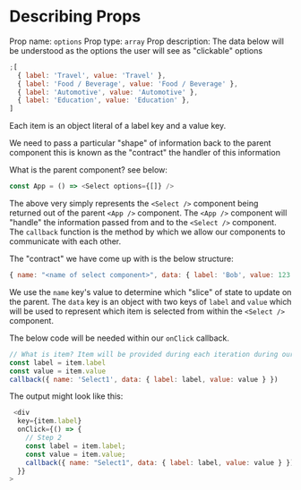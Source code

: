 # Describing Props

Prop name: `options`
Prop type: `array`
Prop description: The data below will be understood as the options the user will see as "clickable" options

```js
;[
  { label: 'Travel', value: 'Travel' },
  { label: 'Food / Beverage', value: 'Food / Beverage' },
  { label: 'Automotive', value: 'Automotive' },
  { label: 'Education', value: 'Education' },
]
```

Each item is an object literal of a label key and a value key.

We need to pass a particular "shape" of information back to the parent component this is known as the "contract" the handler of this information

What is the parent component? see below:

```js
const App = () => <Select options={[]} />
```

The above very simply represents the `<Select />` component being returned out of the parent `<App />` component. The `<App />` component will "handle" the information passed from and to the `<Select />` component. The `callback` function is the method by which we allow our components to communicate with each other.

The "contract" we have come up with is the below structure:

```js
{ name: "<name of select component>", data: { label: 'Bob', value: 123 } }
```

We use the `name` key's value to determine which "slice" of state to update on the parent. The `data` key is an object with two keys of `label` and `value` which will be used to represent which item is selected from within the `<Select />` component.

The below code will be needed within our `onClick` callback.

```js
// What is item? Item will be provided during each iteration during our options.map
const label = item.label
const value = item.value
callback({ name: 'Select1', data: { label: label, value: value } })
```

The output might look like this:

```js
 <div
  key={item.label}
  onClick={() => {
    // Step 2
    const label = item.label;
    const value = item.value;
    callback({ name: "Select1", data: { label: label, value: value } });
  }}
>

```
